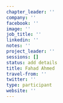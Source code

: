 ```yaml
---
chapter_leader: ''
company: ''
facebook: ''
image: ''
job_title: ''
linkedin: ''
notes: ''
project_leader: ''
sessions: []
status: add details
title: Fahad Ahmed
travel-from: ''
twitter: ''
type: participant
website: ''
---
```


<!-- put more details about participant here -->